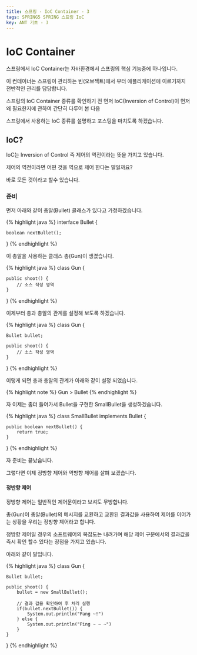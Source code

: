 ```yaml
---
title: 스프링 - IoC Container - 3
tags: SPRING5 SPRING 스프링 IoC
key: ANT 기초 - 3
---
```


# IoC Container

스프링에서 IoC Container는 자바환경에서 스프링의 핵심 기능중에 하나입니다.

이 컨테이너는 스프링이 관리하는 빈(오브젝트)에서 부터 애플리케이션에 이르기까지 전반적인 관리를 담당합니다.

스프링의 IoC Container 종류를 확인하기 전 먼저 IoC(Inversion of Control)이 먼저 왜 필요한지에 관하여 간단히 다루어 본 다음

스프링에서 사용하는 IoC 종류를 설명하고 포스팅을 마치도록 하겠습니다.

## IoC?

IoC는 Inversion of Control 즉 제어의 역전이라는 뜻을 가지고 있습니다.

제어의 역전이라면 어떤 것을 역으로 제어 한다는 말일까요?

바로 모든 것이라고 할수 있습니다.

### 준비

먼저 아래와 같이 총알(Bullet) 클래스가 있다고 가정하겠습니다.

{% highlight java %}
interface Bullet {

    boolean nextBullet();
}
{% endhighlight %}

이 총알을 사용하는 클래스 총(Gun)이 생겼습니다.

{% highlight java %}
class Gun {

    public shoot() {
        // 소스 작성 영역
    }
}
{% endhighlight %}

이제부터 총과 총알의 관계를 설정해 보도록 하겠습니다.

{% highlight java %}
class Gun {

    Bullet bullet;

    public shoot() {
        // 소스 작성 영역
    }
}
{% endhighlight %}

이렇게 되면 총과 총알의 관계가 아래와 같이 설정 되었습니다.

{% highlight note %}
Gun > Bullet
{% endhighlight %}

자 이제는 좀더 들어가서 Bullet을 구현한 SmallBullet을 생성하겠습니다.

{% highlight java %}
class SmallBullet implements Bullet {

    public boolean nextBullet() {
        return true;
    }
}
{% endhighlight %}

자 준비는 끝났습니다.

그렇다면 이제 정방향 제어와 역방향 제어를 살펴 보겠습니다.

#### 정반향 제어

정방향 제어는 일반적인 제어문이라고 보셔도 무방합니다.

총(Gun)이 총알(Bullet)의 메시지를 교환하고 교환된 결과값을 사용하여 제어를 이어가는 상황을 우리는 정방향 제어라고 합니다.

정방향 제어일 경우의 소프트웨어의 복잡도는 내려가며 해당 제어 구문에서의 결과값을 즉시 확인 할수 있다는 장점을 가지고 있습니다.

아래와 같이 말입니다.

{% highlight java %}
class Gun {

    Bullet bullet;

    public shoot() {
        bullet = new SmallBullet();

        // 결과 값을 확인하여 후 처리 실행
        if(bullet.nextBullet()) {
            System.out.println("Pang ~!")
        } else {
            System.out.println("Ping ~ ~ ~")
        }
    }
}
{% endhighlight %}

